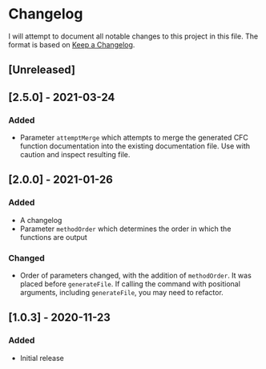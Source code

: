 # Changelog

I will attempt to document all notable changes to this project in this file. The format is based on [Keep a Changelog](https://keepachangelog.com/en/1.0.0/).

## [Unreleased]

## [2.5.0] - 2021-03-24

### Added

- Parameter `attemptMerge` which attempts to merge the generated CFC function documentation into the existing documentation file. Use with caution and inspect resulting file.

## [2.0.0] - 2021-01-26

### Added

- A changelog
- Parameter `methodOrder` which determines the order in which the functions are output

### Changed

- Order of parameters changed, with the addition of `methodOrder`. It was placed before `generateFile`. If calling the command with positional arguments, including `generateFile`, you may need to refactor.

## [1.0.3] - 2020-11-23

### Added

- Initial release
